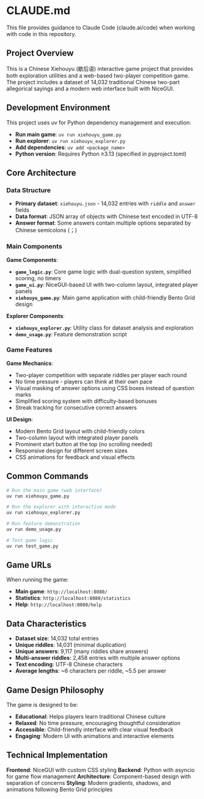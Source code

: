 # CLAUDE.md

This file provides guidance to Claude Code (claude.ai/code) when working with code in this repository.

## Project Overview

This is a Chinese Xiehouyu (歇后语) interactive game project that provides both exploration utilities and a web-based two-player competition game. The project includes a dataset of 14,032 traditional Chinese two-part allegorical sayings and a modern web interface built with NiceGUI.

## Development Environment

This project uses uv for Python dependency management and execution:

- **Run main game**: `uv run xiehouyu_game.py`
- **Run explorer**: `uv run xiehouyu_explorer.py`
- **Add dependencies**: `uv add <package_name>`
- **Python version**: Requires Python ≥3.13 (specified in pyproject.toml)

## Core Architecture

### Data Structure
- **Primary dataset**: `xiehouyu.json` - 14,032 entries with `riddle` and `answer` fields
- **Data format**: JSON array of objects with Chinese text encoded in UTF-8
- **Answer format**: Some answers contain multiple options separated by Chinese semicolons (；)

### Main Components

**Game Components**:
- **`game_logic.py`**: Core game logic with dual-question system, simplified scoring, no timers
- **`game_ui.py`**: NiceGUI-based UI with two-column layout, integrated player panels
- **`xiehouyu_game.py`**: Main game application with child-friendly Bento Grid design

**Explorer Components**:
- **`xiehouyu_explorer.py`**: Utility class for dataset analysis and exploration
- **`demo_usage.py`**: Feature demonstration script

### Game Features

**Game Mechanics**:
- Two-player competition with separate riddles per player each round
- No time pressure - players can think at their own pace
- Visual masking of answer options using CSS boxes instead of question marks
- Simplified scoring system with difficulty-based bonuses
- Streak tracking for consecutive correct answers

**UI Design**:
- Modern Bento Grid layout with child-friendly colors
- Two-column layout with integrated player panels
- Prominent start button at the top (no scrolling needed)
- Responsive design for different screen sizes
- CSS animations for feedback and visual effects

## Common Commands

```bash
# Run the main game (web interface)
uv run xiehouyu_game.py

# Run the explorer with interactive mode
uv run xiehouyu_explorer.py

# Run feature demonstration
uv run demo_usage.py

# Test game logic
uv run test_game.py
```

## Game URLs

When running the game:
- **Main game**: `http://localhost:8080/`
- **Statistics**: `http://localhost:8080/statistics`
- **Help**: `http://localhost:8080/help`

## Data Characteristics

- **Dataset size**: 14,032 total entries
- **Unique riddles**: 14,031 (minimal duplication)
- **Unique answers**: 9,117 (many riddles share answers)
- **Multi-answer riddles**: 2,458 entries with multiple answer options
- **Text encoding**: UTF-8 Chinese characters
- **Average lengths**: ~6 characters per riddle, ~5.5 per answer

## Game Design Philosophy

The game is designed to be:
- **Educational**: Helps players learn traditional Chinese culture
- **Relaxed**: No time pressure, encouraging thoughtful consideration
- **Accessible**: Child-friendly interface with clear visual feedback
- **Engaging**: Modern UI with animations and interactive elements

## Technical Implementation

**Frontend**: NiceGUI with custom CSS styling
**Backend**: Python with asyncio for game flow management
**Architecture**: Component-based design with separation of concerns
**Styling**: Modern gradients, shadows, and animations following Bento Grid principles